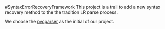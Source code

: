 #SyntaxErrorRecoveryFramework
This project is a trail to add a new syntax recovery method to the the tradition LR parse process.

We choose the [pycparser](https://github.com/eliben/pycparser) as the initial of our project.